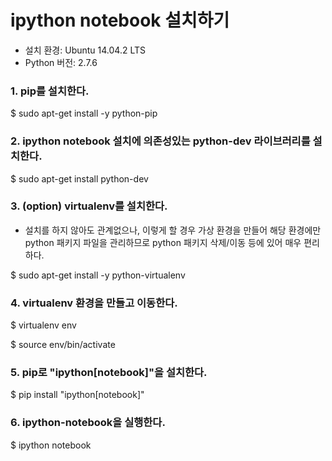 # ipython notebook 설치하기

- 설치 환경: Ubuntu 14.04.2 LTS
- Python 버전: 2.7.6


### 1. pip를 설치한다.
 $ sudo apt-get install -y python-pip

### 2. ipython notebook 설치에 의존성있는 python-dev 라이브러리를 설치한다.
 $ sudo apt-get install python-dev

### 3. (option) virtualenv를 설치한다.
- 설치를 하지 않아도 관계없으나, 이렇게 할 경우 가상 환경을 만들어 해당 환경에만 python 패키지 파일을 관리하므로 python 패키지 삭제/이동 등에 있어 매우 편리하다.


 $ sudo apt-get install -y python-virtualenv

### 4. virtualenv 환경을 만들고 이동한다.
 
 $ virtualenv env
 
 $ source env/bin/activate

### 5. pip로 "ipython[notebook]"을 설치한다.

 $ pip install "ipython[notebook]"

### 6. ipython-notebook을 실행한다.
 $ ipython notebook
